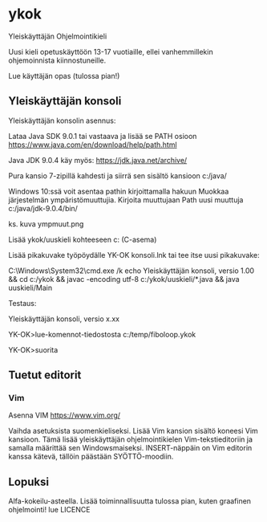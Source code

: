 # ykok
Yleiskäyttäjän Ohjelmointikieli


Uusi kieli opetuskäyttöön 13-17 vuotiaille, ellei vanhemmillekin ohjemoinnista kiinnostuneille.

Lue käyttäjän opas (tulossa pian!)
## Yleiskäyttäjän konsoli
Yleiskäyttäjän konsolin asennus:

Lataa Java SDK 9.0.1 tai vastaava ja lisää se PATH osioon
https://www.java.com/en/download/help/path.html

Java JDK 9.0.4 käy myös:
https://jdk.java.net/archive/

Pura kansio 7-zipillä kahdesti ja siirrä sen sisältö kansioon c:/java/

Windows 10:ssä voit asentaa pathin kirjoittamalla hakuun Muokkaa järjestelmän ympäristömuuttujia.
Kirjoita muuttujaan Path uusi muuttuja
c:/java/jdk-9.0.4/bin/

ks. kuva ympmuut.png


Lisää ykok/uuskieli kohteeseen c: (C-asema)

Lisää pikakuvake työpöydälle
YK-OK konsoli.lnk
tai tee itse uusi pikakuvake:


C:\Windows\System32\cmd.exe /k echo Yleiskäyttäjän konsoli, versio 1.00 && cd c:/ykok &&  javac -encoding utf-8 c:/ykok/uuskieli/*.java && java uuskieli/Main

Testaus:

Yleiskäyttäjän konsoli, versio x.xx


YK-OK>lue-komennot-tiedostosta c:/temp/fiboloop.ykok


YK-OK>suorita

## Tuetut editorit

### Vim

Asenna VIM https://www.vim.org/

Vaihda asetuksista suomenkieliseksi. Lisää Vim kansion sisältö koneesi Vim kansioon. Tämä lisää yleiskäyttäjän ohjelmointikielen Vim-tekstieditoriin ja samalla määrittää sen Windowsmaiseksi.
INSERT-näppäin on Vim editorin kanssa kätevä, tällöin päästään SYÖTTÖ-moodiin.

## Lopuksi
Alfa-kokeilu-asteella. Lisää toiminnallisuutta tulossa pian, kuten graafinen ohjelmointi! lue LICENCE





